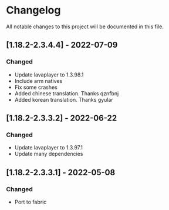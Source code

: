 # Changelog
All notable changes to this project will be documented in this file.

## [1.18.2-2.3.4.4] - 2022-07-09
### Changed
 - Update lavaplayer to 1.3.98.1
 - Include arm natives
 - Fix some crashes
 - Added chinese translation. Thanks qznfbnj
 - Added korean translation. Thanks gyular

## [1.18.2-2.3.3.2] - 2022-06-22
### Changed
 - Update lavaplayer to 1.3.97.1
 - Update many dependencies

## [1.18.2-2.3.3.1] - 2022-05-08
### Changed
 - Port to fabric